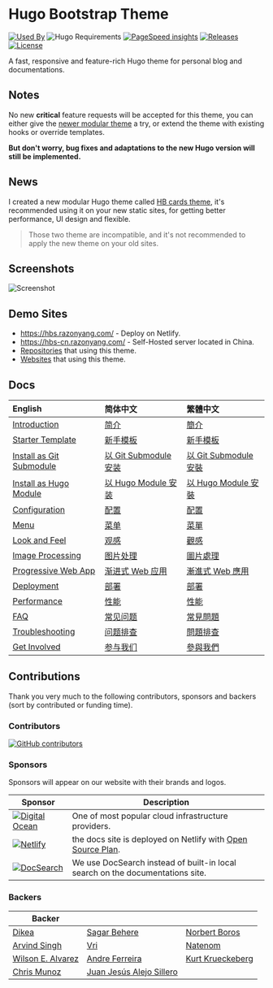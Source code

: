 # Hugo Bootstrap Theme

[![Used By](https://img.shields.io/badge/dynamic/json?color=success&label=used+by&query=repositories_humanize&logo=hugo&url=https://api.razonyang.com/v1/github/dependents/razonyang/hugo-theme-bootstrap)](https://github.com/razonyang/hugo-theme-bootstrap/network/dependents)
![Hugo Requirements](https://img.shields.io/badge/dynamic/json?color=important&label=requirements&query=requirements&logo=hugo&url=https://api.razonyang.com/v1/hugo/modules/github.com/razonyang/hugo-theme-bootstrap)
[![PageSpeed insights](https://img.shields.io/badge/pagespeed-90%2B-success?style=flat-square)](https://pagespeed.web.dev/report?url=https://hbs-skeleton.netlify.app/)
[![Releases](https://img.shields.io/github/release/razonyang/hugo-theme-bootstrap?style=flat-square)](https://github.com/razonyang/hugo-theme-bootstrap/releases)
[![License](https://img.shields.io/github/license/razonyang/hugo-theme-bootstrap?style=flat-square)](https://github.com/razonyang/hugo-theme-bootstrap/blob/master/LICENSE)

A fast, responsive and feature-rich Hugo theme for personal blog and documentations.

## Notes

No new **critical** feature requests will be accepted for this theme, you can either give the [newer modular theme](https://github.com/hbstack/theme-cards) a try, or extend the theme with existing hooks or override templates.

**But don't worry, bug fixes and adaptations to the new Hugo version will still be implemented.**

## News

I created a new modular Hugo theme called [HB cards theme](https://github.com/hbstack/theme-cards), it's recommended using it on your new static sites, for getting better performance, UI design and flexible.

> Those two theme are incompatible, and it's not recommended to apply the new theme on your old sites.

## Screenshots

![Screenshot](https://raw.githubusercontent.com/razonyang/hugo-theme-bootstrap/master/images/screenshot.png)

## Demo Sites

- https://hbs.razonyang.com/ - Deploy on Netlify.
- https://hbs-cn.razonyang.com/ - Self-Hosted server located in China.
- [Repositories](https://github.com/razonyang/hugo-theme-bootstrap/network/dependents) that using this theme.
- [Websites](https://github.com/razonyang/hugo-theme-bootstrap/blob/master/USERS.md) that using this theme.

## Docs

| English                                                                                                      | 简体中文                                                                                                       | 繁體中文                                                                                                       |
| :----------------------------------------------------------------------------------------------------------- | :------------------------------------------------------------------------------------------------------------- | :------------------------------------------------------------------------------------------------------------- |
| [Introduction](https://hbs.razonyang.com/v1/en/docs/getting-started/introduction)                            | [简介](https://hbs.razonyang.com/v1/zh-hans/docs/getting-started/introduction)                                 | [簡介](https://hbs.razonyang.com/v1/zh-hant/docs/getting-started/introduction)                                 |
| [Starter Template](https://github.com/razonyang/hugo-theme-bootstrap-skeleton)                               | [新手模板](https://github.com/razonyang/hugo-theme-bootstrap-skeleton)                                         | [新手模板](https://github.com/razonyang/hugo-theme-bootstrap-skeleton)                                         |
| [Install as Git Submodule](https://hbs.razonyang.com/v1/en/docs/getting-started/installation/git-submodule/) | [以 Git Submodule 安装](https://hbs.razonyang.com/v1/zh-hans/docs/getting-started/installation/git-submodule/) | [以 Git Submodule 安裝](https://hbs.razonyang.com/v1/zh-hant/docs/getting-started/installation/git-submodule/) |
| [Install as Hugo Module](https://hbs.razonyang.com/v1/en/docs/getting-started/installation/hugo-module/)     | [以 Hugo Module 安装](https://hbs.razonyang.com/v1/zh-hans/docs/getting-started/installation/hugo-module/)     | [以 Hugo Module 安裝](https://hbs.razonyang.com/v1/zh-hant/docs/getting-started/installation/hugo-module/)     |
| [Configuration](https://hbs.razonyang.com/v1/en/docs/configuration)                                          | [配置](https://hbs.razonyang.com/v1/zh-hans/docs/configuration)                                                | [配置](https://hbs.razonyang.com/v1/zh-hant/docs/configuration)                                                |
| [Menu](https://hbs.razonyang.com/v1/en/docs/menu)                                                            | [菜单](https://hbs.razonyang.com/v1/zh-hans/docs/menu)                                                         | [菜單](https://hbs.razonyang.com/v1/zh-hant/posts/menu)                                                        |
| [Look and Feel](https://hbs.razonyang.com/v1/en/docs/look-and-feel)                                          | [观感](https://hbs.razonyang.com/v1/zh-hans/docs/look-and-feel)                                                | [觀感](https://hbs.razonyang.com/v1/zh-hant/docs/look-and-feel)                                                |
| [Image Processing](https://hbs.razonyang.com/v1/en/docs/image-processing/)                                   | [图片处理](https://hbs.razonyang.com/v1/zh-hans/docs/image-processing/)                                        | [圖片處理](https://hbs.razonyang.com/v1/zh-hant/docs/image-processing/)                                        |
| [Progressive Web App](https://hbs.razonyang.com/v1/en/docs/pwa/)                                             | [渐进式 Web 应用](https://hbs.razonyang.com/v1/zh-hans/docs/pwa/)                                              | [漸進式 Web 應用](https://hbs.razonyang.com/v1/zh-hant/docs/pwa/)                                              |
| [Deployment](https://hbs.razonyang.com/v1/en/docs/deployment)                                                | [部署](https://hbs.razonyang.com/v1/zh-hans/docs/deployment)                                                   | [部署](https://hbs.razonyang.com/v1/zh-hant/docs/deployment)                                                   |
| [Performance](https://hbs.razonyang.com/v1/en/docs/advanced/performance)                                     | [性能](https://hbs.razonyang.com/v1/zh-hans/docs/advanced/performance)                                         | [性能](https://hbs.razonyang.com/v1/zh-hant/docs/advanced/performance)                                         |
| [FAQ](https://hbs.razonyang.com/v1/en/faq)                                                                   | [常见问题](https://hbs.razonyang.com/v1/zh-hans/faq)                                                           | [常見問題](https://hbs.razonyang.com/v1/zh-hant/faq)                                                           |
| [Troubleshooting](https://hbs.razonyang.com/v1/en/docs/troubleshooting)                                      | [问题排查](https://hbs.razonyang.com/v1/zh-hans/docs/troubleshooting)                                          | [問題排查](https://hbs.razonyang.com/v1/zh-hant/docs/troubleshooting)                                          |
| [Get Involved](https://hbs.razonyang.com/v1/en/docs/get-involved)                                            | [参与我们](https://hbs.razonyang.com/v1/zh-hans/docs/get-involved)                                             | [參與我們](https://hbs.razonyang.com/v1/zh-hant/docs/get-involved)                                             |

## Contributions

Thank you very much to the following contributors, sponsors and backers (sort by contributed or funding time).

### Contributors

[![GitHub contributors](https://img.shields.io/github/contributors/razonyang/hugo-theme-bootstrap?style=for-the-badge)](https://github.com/razonyang/hugo-theme-bootstrap/graphs/contributors)

### Sponsors

Sponsors will appear on our website with their brands and logos.

| Sponsor                                                                                                | Description                                                                                                      |
| ------------------------------------------------------------------------------------------------------ | ---------------------------------------------------------------------------------------------------------------- |
| [![Digital Ocean](https://opensource.nyc3.cdn.digitaloceanspaces.com/attribution/assets/SVG/DO_Logo_horizontal_blue.svg)](https://www.digitalocean.com/?utm_medium=opensource&utm_source=hugo-theme-bootstrap)   | One of most popular cloud infrastructure providers.                                    |
| [![Netlify](https://www.netlify.com/img/global/badges/netlify-color-accent.svg)](https://netlify.app/) | the docs site is deployed on Netlify with [Open Source Plan](https://www.netlify.com/legal/open-source-policy/). |
| [![DocSearch](https://docsearch.algolia.com/img/docsearch-logo.svg)](https://docsearch.algolia.com/)   | We use DocSearch instead of built-in local search on the documentations site.                                    |

### Backers

| Backer | | |
| --- | --- | --- |
| [Dikea](https://github.com/Dikea) | [Sagar Behere](https://github.com/sagarbehere) | [Norbert Boros](https://github.com/Mecanik)
| [Arvind Singh](https://github.com/ArvindRSingh) | [Vri](https://github.com/vrifox) | [Natenom](https://github.com/Natenom)
| [Wilson E. Alvarez](https://github.com/Rubonnek) | [Andre Ferreira](https://github.com/andrefpoli) | [Kurt Krueckeberg](https://github.com/kurt-krueckeberg)
| [Chris Munoz](https://github.com/cmpi66) | [Juan Jesús Alejo Sillero](https://github.com/JuanJesusAlejoSillero) |

